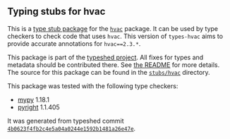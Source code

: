 ## Typing stubs for hvac

This is a [type stub package](https://typing.python.org/en/latest/tutorials/external_libraries.html)
for the [`hvac`](https://github.com/hvac/hvac) package. It can be used by type checkers
to check code that uses `hvac`. This version of
`types-hvac` aims to provide accurate annotations for
`hvac==2.3.*`.

This package is part of the [typeshed project](https://github.com/python/typeshed).
All fixes for types and metadata should be contributed there.
See [the README](https://github.com/python/typeshed/blob/main/README.md)
for more details. The source for this package can be found in the
[`stubs/hvac`](https://github.com/python/typeshed/tree/main/stubs/hvac)
directory.

This package was tested with the following type checkers:
* [mypy](https://github.com/python/mypy/) 1.18.1
* [pyright](https://github.com/microsoft/pyright) 1.1.405

It was generated from typeshed commit
[`4b0623f4fb2c4e5a04a0244e1592b1481a26e47e`](https://github.com/python/typeshed/commit/4b0623f4fb2c4e5a04a0244e1592b1481a26e47e).